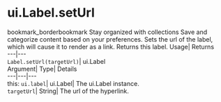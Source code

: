  
#  ui.Label.setUrl 
bookmark_borderbookmark Stay organized with collections  Save and categorize content based on your preferences.
Sets the url of the label, which will cause it to render as a link. 
Returns this label.
Usage| Returns  
---|---  
`Label.setUrl(targetUrl)`| ui.Label  
Argument| Type| Details  
---|---|---  
this: `ui.label`| ui.Label| The ui.Label instance.  
`targetUrl`| String| The url of the hyperlink.  
